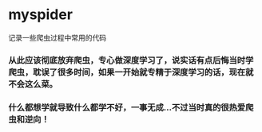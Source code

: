 # myspider
记录一些爬虫过程中常用的代码

### 从此应该彻底放弃爬虫，专心做深度学习了，说实话有点后悔当时学爬虫，耽误了很多时间，如果一开始就专精于深度学习的话，现在就不会这么菜。
### 什么都想学就导致什么都学不好，一事无成...不过当时真的很热爱爬虫和逆向！